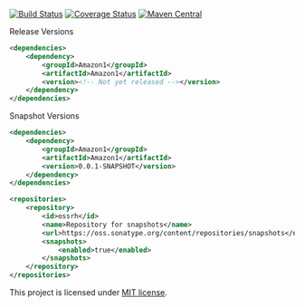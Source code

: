 [![Build Status](https://travis-ci.org/RutledgePaulV/Amazon1.svg?branch=develop)](https://travis-ci.org/RutledgePaulV/Amazon1)
[![Coverage Status](https://coveralls.io/repos/github/RutledgePaulV/Amazon1/badge.svg?branch=develop)](https://coveralls.io/github/RutledgePaulV/Amazon1?branch=develop)
[![Maven Central](https://maven-badges.herokuapp.com/maven-central/com.github.rutledgepaulv/Amazon1/badge.svg)](https://maven-badges.herokuapp.com/maven-central/com.github.rutledgepaulv/Amazon1)





Release Versions
```xml
<dependencies>
    <dependency>
        <groupId>Amazon1</groupId>
        <artifactId>Amazon1</artifactId>
        <version><!-- Not yet released --></version>
    </dependency>
</dependencies>
```

Snapshot Versions
```xml
<dependencies>
    <dependency>
        <groupId>Amazon1</groupId>
        <artifactId>Amazon1</artifactId>
        <version>0.0.1-SNAPSHOT</version>
    </dependency>
</dependencies>

<repositories>
    <repository>
        <id>ossrh</id>
        <name>Repository for snapshots</name>
        <url>https://oss.sonatype.org/content/repositories/snapshots</url>
        <snapshots>
            <enabled>true</enabled>
        </snapshots>
    </repository>
</repositories>
```


This project is licensed under [MIT license](http://opensource.org/licenses/MIT).
